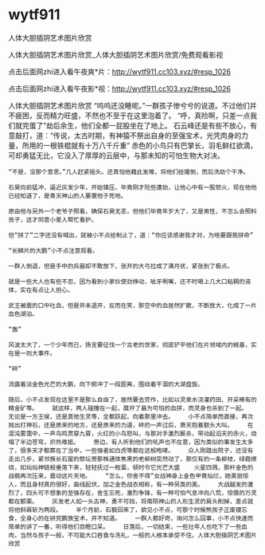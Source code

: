 # wytf911
人体大胆插阴艺术图片欣赏

人体大胆插阴艺术图片欣赏_人体大胆插阴艺术图片欣赏/免费观看影视

点击后面网zhi进入看午夜爽*片：http://wytf911.cc103.xyz/#resp_1026

点击后面网zhi进入看午夜影*视：http://wytf911.cc103.xyz/#resp_1026

人体大胆插阴艺术图片欣赏    “呜呜还没睡呢。”一群孩子惨兮兮的说道。不过他们并不疲困，反而精力旺盛，不然也不至于在这里泡着了。    “呼，真险啊，只差一点我们就完蛋了”劫后余生，他们全都一屁股坐在了地上。    石云峰还是有些不放心，有意敲打，道：“传说，太古时期，有神猿不祭出自身的至强宝术，光凭肉身的力量，所用的一根铁棍就有十万八千斤重”    赤色的小鸟只有巴掌长，羽毛鲜红欲滴，可却勇猛无比，它没入了厚厚的云层中，与那未知的可怕生物大对决。

    “不是，没那个意思。”几人赶紧摇头。还真怕他藉此发难，将他们给撂倒，而后洗劫个干净。

    石昊向前猛冲，逼近灰发少年，开始镇压，毕竟刚才险些遭劫，让他心中有一股怒火，现在他他已经知道了，是青天神山的人要置他于死地。

    原由他与另外一个老爷子照看，确保石昊无恙，但他们毕竟年岁大了，又是男性，不怎么会照料孩子，这才同意小辈人帮忙看护。

    但“拼了”二字还没有喊出，就被小不点给制止了，道：“你应该感谢我才对，为啥要跟我拼命”

    “长鳞片的大鹏”小不点注意观看。

    一群人倒退，但是手中的兵器却不敢放下，张开的大弓拉成了满月状，紧张到了极点。

    就是一些大人也有些不忍，因为看到小家伙使劲挣动，呲牙咧嘴，还不时喝上几大口粘稠的液体，实在有点让人担心。

    武王被震的口中吐血，但是并未退开，反而在笑，那空中的血居然扩散，不断放大，化成了一片血色湖泊。

    “轰”

    风波太大了，一个少年而已，扬言要征伐一个古老的世家，彻底铲平他们在片领域内的根基，实在是一则大事件。

    “砰”

    流露着淡金色光芒的大鹏，向下俯冲了一段距离，围绕着干涸的大湖盘旋。

    随后，小不点发现在这里不是那么自由了，居然要去劳作，比如以灵泉水浇灌药田、开采稀有的精金矿等。    就这样，两人碰撞在一起，展开了最为可怕的血拼，而灵身也杀到了一起。    无论是一方王侯，还是其他生灵等，全都跃起，向着那里冲去。    小不点简单而直接，再次抛出打神石，还是原来的地方，还是原来的力道，砰的一声过后，萧天抱着额头大叫。    在混沌雾霭中，一声鸟鸣贯穿九霄，火红的小鸟怒叫，与那对手激烈厮杀，带动起滔天的赤火，烧塌了半边苍穹，炽热难抵。    旁边，有人听到他们的吼声也不在意，因为类似的事发生太多了，很多天才都葬在了当中，一些强者如白虎等都在这般咆哮。    众人刚踏出院子，还没有走出几步，紧邻族长石屋的祭坛旁那株通体焦黑的老柳树突然动了，那仅有的一条柳枝，绿霞缭绕，如灿灿神链般垂落下来，轻轻抚过一枚蛋，顿时令它光芒大盛    火星四溅，那杆金色的战戟再次压来，震动这片天地。    “怎么，你舍不得”女战神身上金色甲胄灿烂，她美丽惊人，而且身材真的很好，曲线起伏，加之金色战衣相称，有一种另类的美。    大战越发的激烈了，四头可不想象的至强存在，舍生忘死，激烈争锋，有一种可怕气息冲向八荒，惊慑的万灵都在颤栗。    灰发老人如一头古神，勇不可挡，将南陨神山的人形生灵的肩头削掉，差点就将他斜肩斩为两段。    半个月前，石毅回来了，欲见小不点，可那个时候熊孩子正废寝忘食，全身心的在研究鹏族宝术，并不知道。    一群人都好奇，询问怎么回事，小不点快速而简单的讲了一番，听得他们目瞪口呆。    日落后，一切结束，一些壮年人也吃下了一些血肉，当然与孩子一般，不可能大口吞食与洗礼，一般的人根本承受不住。人体大胆插阴艺术图片欣赏
